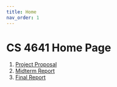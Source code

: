 ```yaml
---
title: Home
nav_order: 1
---
```



# CS 4641 Home Page

1. [Project Proposal](project_proposal.md)
2. [Midterm Report](midterm_report.md)
3. [Final Report](final_report.md)